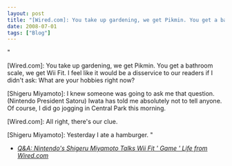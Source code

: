 ```yaml
---
layout: post
title: "[Wired.com]: You take up gardening, we get Pikmin. You get a bathroom scale, we get Wii Fit. I feel..."
date: 2008-07-01
tags: ["Blog"]
---
```


"

[Wired.com]: You take up gardening, we get Pikmin. You get a bathroom scale, we get Wii Fit. I feel like it would be a disservice to our readers if I didn't ask: What are your hobbies right now?

[Shigeru Miyamoto]: I knew someone was going to ask me that question. (Nintendo President Satoru) Iwata has told me absolutely not to tell anyone. Of course, I did go jogging in Central Park this morning.

[Wired.com]: All right, there's our clue.

[Shigeru Miyamoto]: Yesterday I ate a hamburger.
"  

 - _[Q&A: Nintendo's Shigeru Miyamoto Talks Wii Fit ' Game ' Life from Wired.com](http://blog.wired.com/games/2008/05/miyamoto-wii-fi.html)_